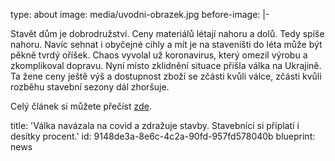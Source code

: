 type: about
image: media/uvodni-obrazek.jpg
before-image: |-
  <p>Stavět dům je dobrodružství. Ceny materiálů létají nahoru a dolů. Tedy spíše nahoru. Navíc sehnat i obyčejné cihly a mít je na staveništi do léta může být pěkně tvrdý oříšek. Chaos vyvolal už koronavirus, který omezil výrobu a zkomplikoval dopravu. Nyní místo zklidnění situace přišla válka na Ukrajině. Ta žene ceny ještě výš a dostupnost zboží se zčásti kvůli válce, zčásti kvůli rozběhu stavební sezony dál zhoršuje.
  </p>
  <p>Celý článek si můžete přečíst <a href="https://cdn1.idek.cz/file/clanek-lidovky-9cef66e6.pdf">zde</a>.
  </p>
title: 'Válka navázala na covid a zdražuje stavby. Stavebníci si připlatí i desítky procent.'
id: 9148de3a-8e6c-4c2a-90fd-957fd578040b
blueprint: news
